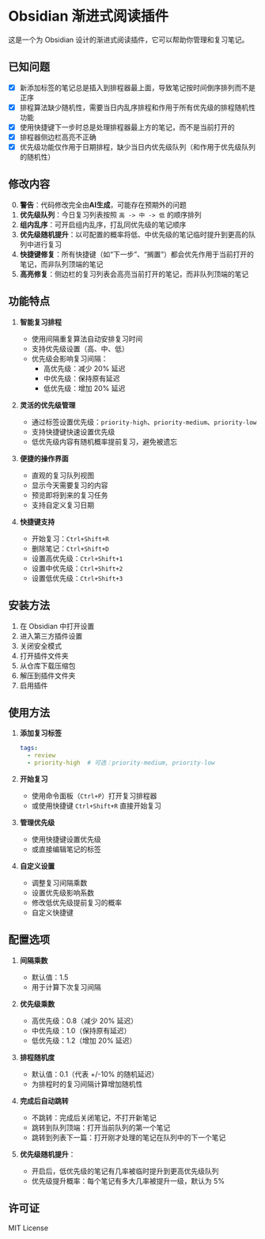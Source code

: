 # Obsidian 渐进式阅读插件

这是一个为 Obsidian 设计的渐进式阅读插件，它可以帮助你管理和复习笔记。

## 已知问题

- [x] 新添加标签的笔记总是插入到排程器最上面，导致笔记按时间倒序排列而不是正序
- [x] 排程算法缺少随机性，需要当日内乱序排程和作用于所有优先级的排程随机性功能
- [x] 使用快捷键下一步时总是处理排程器最上方的笔记，而不是当前打开的
- [x] 排程器侧边栏高亮不正确
- [x] 优先级功能仅作用于日期排程，缺少当日内优先级队列（和作用于优先级队列的随机性）

## 修改内容

0. **警告**：代码修改完全由**AI生成**，可能存在预期外的问题
1. **优先级队列**：今日复习列表按照 `高 -> 中 -> 低` 的顺序排列
2. **组内乱序**：可开启组内乱序，打乱同优先级的笔记顺序
3. **优先级随机提升**：以可配置的概率将低、中优先级的笔记临时提升到更高的队列中进行复习
4. **快捷键修复**：所有快捷键（如“下一步”、“搁置”）都会优先作用于当前打开的笔记，而非队列顶端的笔记
5. **高亮修复**：侧边栏的复习列表会高亮当前打开的笔记，而非队列顶端的笔记

## 功能特点

1. **智能复习排程**
   - 使用间隔重复算法自动安排复习时间
   - 支持优先级设置（高、中、低）
   - 优先级会影响复习间隔：
     - 高优先级：减少 20% 延迟
     - 中优先级：保持原有延迟
     - 低优先级：增加 20% 延迟

2. **灵活的优先级管理**
   - 通过标签设置优先级：`priority-high`、`priority-medium`、`priority-low`
   - 支持快捷键快速设置优先级
   - 低优先级内容有随机概率提前复习，避免被遗忘

3. **便捷的操作界面**
   - 直观的复习队列视图
   - 显示今天需要复习的内容
   - 预览即将到来的复习任务
   - 支持自定义复习日期

4. **快捷键支持**
   - 开始复习：`Ctrl+Shift+R`
   - 删除笔记：`Ctrl+Shift+D`
   - 设置高优先级：`Ctrl+Shift+1`
   - 设置中优先级：`Ctrl+Shift+2`
   - 设置低优先级：`Ctrl+Shift+3`

## 安装方法

1. 在 Obsidian 中打开设置
2. 进入第三方插件设置
3. 关闭安全模式
4. 打开插件文件夹
5. 从仓库下载压缩包
6. 解压到插件文件夹
7. 启用插件

## 使用方法

1. **添加复习标签**
   ```yaml
   tags:
     - review
     - priority-high  # 可选：priority-medium, priority-low
   ```

2. **开始复习**
   - 使用命令面板（`Ctrl+P`）打开复习排程器
   - 或使用快捷键 `Ctrl+Shift+R` 直接开始复习

3. **管理优先级**
   - 使用快捷键设置优先级
   - 或直接编辑笔记的标签

4. **自定义设置**
   - 调整复习间隔乘数
   - 设置优先级影响系数
   - 修改低优先级提前复习的概率
   - 自定义快捷键

## 配置选项

1. **间隔乘数**
   - 默认值：1.5
   - 用于计算下次复习间隔

2. **优先级乘数**
   - 高优先级：0.8（减少 20% 延迟）
   - 中优先级：1.0（保持原有延迟）
   - 低优先级：1.2（增加 20% 延迟）

3. **排程随机度**
   - 默认值：0.1（代表 +/-10% 的随机延迟）
   - 为排程时的复习间隔计算增加随机性

4. **完成后自动跳转**
   - 不跳转：完成后关闭笔记，不打开新笔记
   - 跳转到队列顶端：打开当前队列的第一个笔记
   - 跳转到列表下一篇：打开刚才处理的笔记在队列中的下一个笔记

5. **优先级随机提升**：
   - 开启后，低优先级的笔记有几率被临时提升到更高优先级队列
   - 优先级提升概率：每个笔记有多大几率被提升一级，默认为 5%


## 许可证

MIT License
